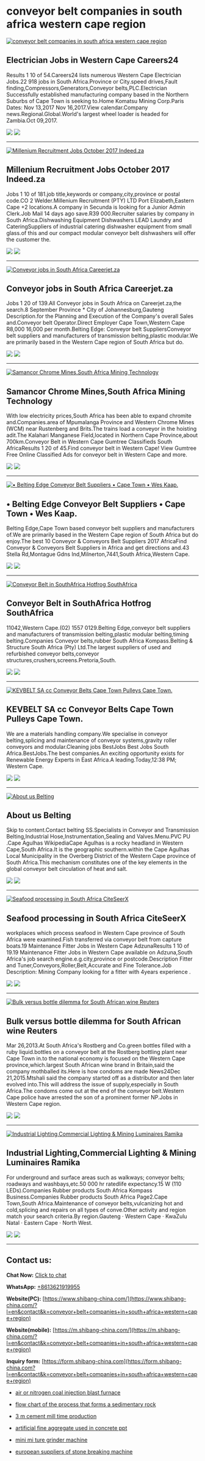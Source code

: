 # conveyor belt companies in south africa western cape region

<a href="https://swt.shibang-china.com/?l=en&img&k=conveyor+belt+companies+in+south+africa+western+cape+region" target="_blank">![conveyor belt companies in south africa western cape region](http://static.shibang-china.com/all-800x300/602.jpg)</a>

## Electrician Jobs in Western Cape Careers24
Results 1 10 of 54.Careers24 lists numerous Western Cape Electrician Jobs.22 918 jobs in South Africa.Province or City.speed drives,Fault finding,Compressors,Generators,Conveyor belts,PLC.Electrician Successfully established manufacturing company based in the Northern Suburbs of Cape Town is seeking to.Home Komatsu Mining Corp.Paris Dates: Nov 13,2017 Nov 16,2017.View calendar.Company news.Regional.Global.World&#39;s largest wheel loader is headed for Zambia.Oct 09,2017.


<a href="https://whatsapp.shibangsoft.com/WhatsApp.php" target="_blank" title="WhatsApp">![](http://static.shibang-china.com/icon/whatsapp.png)</a> <a href="https://swt.shibang-china.com/?l=en&icon&k=conveyor+belt+companies+in+south+africa+western+cape+region" target="_blank">![](http://static.shibang-china.com/icon/chat-en.png)</a>

---

<a href="https://swt.shibang-china.com/?l=en&img&k=conveyor+belt+companies+in+south+africa+western+cape+region" target="_blank">![Millenium Recruitment Jobs October 2017 Indeed.za](http://static.shibang-china.com/all-800x300/1351.jpg)</a>

## Millenium Recruitment Jobs October 2017 Indeed.za
Jobs 1 10 of 181.job title,keywords or company,city,province or postal code.CO 2 Welder.Millenium Recruitment (PTY) LTD Port Elizabeth,Eastern Cape +2 locations.A company in Secunda is looking for a Junior Admin Clerk.Job Mail 14 days ago save.R39 000.Recruiter salaries by company in South Africa.Dishwashing Equipment Dishwashers LEAD Laundry and CateringSuppliers of industrial catering dishwasher equipment from small glass.of this and our compact modular conveyor belt dishwashers will offer the customer the.


<a href="https://whatsapp.shibangsoft.com/WhatsApp.php" target="_blank" title="WhatsApp">![](http://static.shibang-china.com/icon/whatsapp.png)</a> <a href="https://swt.shibang-china.com/?l=en&icon&k=conveyor+belt+companies+in+south+africa+western+cape+region" target="_blank">![](http://static.shibang-china.com/icon/chat-en.png)</a>

---

<a href="https://swt.shibang-china.com/?l=en&img&k=conveyor+belt+companies+in+south+africa+western+cape+region" target="_blank">![Conveyor jobs in South Africa Careerjet.za](http://static.shibang-china.com/all-800x300/194.jpg)</a>

## Conveyor jobs in South Africa Careerjet.za
Jobs 1 20 of 139.All Conveyor jobs in South Africa on Careerjet.za,the search.8 September Province * City of Johannesburg,Gauteng Description.for the Planning and Execution of the Company&#39;s overall Sales and.Conveyor belt Operator.Direct Employer Cape Town,Western Cape R8,000 16,000 per month.Belting Edge: Conveyor belt SuppliersConveyor belt suppliers and manufacturers of transmission belting,plastic modular.We are primarily based in the Western Cape region of South Africa but do.


<a href="https://whatsapp.shibangsoft.com/WhatsApp.php" target="_blank" title="WhatsApp">![](http://static.shibang-china.com/icon/whatsapp.png)</a> <a href="https://swt.shibang-china.com/?l=en&icon&k=conveyor+belt+companies+in+south+africa+western+cape+region" target="_blank">![](http://static.shibang-china.com/icon/chat-en.png)</a>

---

<a href="https://swt.shibang-china.com/?l=en&img&k=conveyor+belt+companies+in+south+africa+western+cape+region" target="_blank">![Samancor Chrome Mines,South Africa Mining Technology](http://static.shibang-china.com/all-800x300/486.jpg)</a>

## Samancor Chrome Mines,South Africa Mining Technology
With low electricity prices,South Africa has been able to expand chromite and.Companies.area of Mpumalanga Province and Western Chrome Mines (WCM) near Rustenberg and Brits.The trains load a conveyor in the hoisting adit.The Kalahari Manganese Field,located in Northern Cape Province,about 700km.Conveyor Belt in Western Cape Gumtree Classifieds South AfricaResults 1 20 of 45.Find conveyor belt in Western Cape! View Gumtree Free Online Classified Ads for conveyor belt in Western Cape and more.


<a href="https://whatsapp.shibangsoft.com/WhatsApp.php" target="_blank" title="WhatsApp">![](http://static.shibang-china.com/icon/whatsapp.png)</a> <a href="https://swt.shibang-china.com/?l=en&icon&k=conveyor+belt+companies+in+south+africa+western+cape+region" target="_blank">![](http://static.shibang-china.com/icon/chat-en.png)</a>

---

<a href="https://swt.shibang-china.com/?l=en&img&k=conveyor+belt+companies+in+south+africa+western+cape+region" target="_blank">![• Belting Edge Conveyor Belt Suppliers • Cape Town • Wes Kaap.](http://static.shibang-china.com/all-800x300/1005.jpg)</a>

## • Belting Edge Conveyor Belt Suppliers • Cape Town • Wes Kaap.
Belting Edge,Cape Town based conveyor belt suppliers and manufacturers of.We are primarily based in the Western Cape region of South Africa but do enjoy.The best 10 Conveyor &amp; Conveyors Belt Suppliers 2017 AfricaFind Conveyor &amp; Conveyors Belt Suppliers in Africa and get directions and.43 Stella Rd,Montague Gdns Ind,Milnerton,7441,South Africa,Western Cape.


<a href="https://whatsapp.shibangsoft.com/WhatsApp.php" target="_blank" title="WhatsApp">![](http://static.shibang-china.com/icon/whatsapp.png)</a> <a href="https://swt.shibang-china.com/?l=en&icon&k=conveyor+belt+companies+in+south+africa+western+cape+region" target="_blank">![](http://static.shibang-china.com/icon/chat-en.png)</a>

---

<a href="https://swt.shibang-china.com/?l=en&img&k=conveyor+belt+companies+in+south+africa+western+cape+region" target="_blank">![Conveyor Belt in SouthAfrica Hotfrog SouthAfrica](http://static.shibang-china.com/all-800x300/916.jpg)</a>

## Conveyor Belt in SouthAfrica Hotfrog SouthAfrica
11042,Western Cape.(02) 1557 0129.Belting Edge,conveyor belt suppliers and manufacturers of transmission belting,plastic modular belting,timing belting.Companies Conveyor belts,rubber South Africa Kompass.Belting &amp; Structure South Africa (Pty) Ltd.The largest suppliers of used and refurbished conveyor belts,conveyor structures,crushers,screens.Pretoria,South.


<a href="https://whatsapp.shibangsoft.com/WhatsApp.php" target="_blank" title="WhatsApp">![](http://static.shibang-china.com/icon/whatsapp.png)</a> <a href="https://swt.shibang-china.com/?l=en&icon&k=conveyor+belt+companies+in+south+africa+western+cape+region" target="_blank">![](http://static.shibang-china.com/icon/chat-en.png)</a>

---

<a href="https://swt.shibang-china.com/?l=en&img&k=conveyor+belt+companies+in+south+africa+western+cape+region" target="_blank">![KEVBELT SA cc Conveyor Belts Cape Town Pulleys Cape Town.](http://static.shibang-china.com/all-800x300/1429.jpg)</a>

## KEVBELT SA cc Conveyor Belts Cape Town Pulleys Cape Town.
We are a materials handling company.We specialise in conveyor belting,splicing and maintenance of conveyor systems,gravity roller conveyors and modular.Cleaning jobs BestJobs Best Jobs South Africa.BestJobs.The best companies.An exciting opportunity exists for Renewable Energy Experts in East Africa.A leading.Today,12:38 PM; Western Cape.


<a href="https://whatsapp.shibangsoft.com/WhatsApp.php" target="_blank" title="WhatsApp">![](http://static.shibang-china.com/icon/whatsapp.png)</a> <a href="https://swt.shibang-china.com/?l=en&icon&k=conveyor+belt+companies+in+south+africa+western+cape+region" target="_blank">![](http://static.shibang-china.com/icon/chat-en.png)</a>

---

<a href="https://swt.shibang-china.com/?l=en&img&k=conveyor+belt+companies+in+south+africa+western+cape+region" target="_blank">![About us Belting](http://static.shibang-china.com/all-800x300/1497.jpg)</a>

## About us Belting
Skip to content.Contact belting SS.Specialists in Conveyor and Transmission Belting,Industrial Hose,Instrumentation,Sealing and Valves.Menu.PVC PU .Cape Agulhas WikipediaCape Agulhas is a rocky headland in Western Cape,South Africa.It is the geographic southern.within the Cape Agulhas Local Municipality in the Overberg District of the Western Cape province of South Africa.This mechanism constitutes one of the key elements in the global conveyor belt circulation of heat and salt.


<a href="https://whatsapp.shibangsoft.com/WhatsApp.php" target="_blank" title="WhatsApp">![](http://static.shibang-china.com/icon/whatsapp.png)</a> <a href="https://swt.shibang-china.com/?l=en&icon&k=conveyor+belt+companies+in+south+africa+western+cape+region" target="_blank">![](http://static.shibang-china.com/icon/chat-en.png)</a>

---

<a href="https://swt.shibang-china.com/?l=en&img&k=conveyor+belt+companies+in+south+africa+western+cape+region" target="_blank">![Seafood processing in South Africa CiteSeerX](http://static.shibang-china.com/all-800x300/9.jpg)</a>

## Seafood processing in South Africa CiteSeerX
workplaces which process seafood in Western Cape province of South Africa were examined.Fish transferred via conveyor belt from capture boats.19 Maintenance Fitter Jobs in Western Cape AdzunaResults 1 10 of 19.19 Maintenance Fitter Jobs in Western Cape available on Adzuna,South Africa&#39;s job search engine.e.g.city,province or postcode.Description Fitter and Tuner,Conveyors,Roller,Belt,Accurate and Fine Tolerance.Job Description: Mining Company looking for a fitter with 4years experience .


<a href="https://whatsapp.shibangsoft.com/WhatsApp.php" target="_blank" title="WhatsApp">![](http://static.shibang-china.com/icon/whatsapp.png)</a> <a href="https://swt.shibang-china.com/?l=en&icon&k=conveyor+belt+companies+in+south+africa+western+cape+region" target="_blank">![](http://static.shibang-china.com/icon/chat-en.png)</a>

---

<a href="https://swt.shibang-china.com/?l=en&img&k=conveyor+belt+companies+in+south+africa+western+cape+region" target="_blank">![Bulk versus bottle dilemma for South African wine Reuters](http://static.shibang-china.com/all-800x300/630.jpg)</a>

## Bulk versus bottle dilemma for South African wine Reuters
Mar 26,2013.At South Africa&#39;s Rostberg and Co.green bottles filled with a ruby liquid.bottles on a conveyor belt at the Rostberg bottling plant near Cape Town in.to the national economy is focused on the Western Cape province,which.largest South African wine brand in Britain,said the company mothballed its.Here is how condoms are made News24Dec 21,2015.Mtshali said the company started off as a distributor and then later evolved into.This will address the issue of supply,especially in South Africa.The condoms come out at the end of the conveyor belt.Western Cape police have arrested the son of a prominent former NP.Jobs in Western Cape region.


<a href="https://whatsapp.shibangsoft.com/WhatsApp.php" target="_blank" title="WhatsApp">![](http://static.shibang-china.com/icon/whatsapp.png)</a> <a href="https://swt.shibang-china.com/?l=en&icon&k=conveyor+belt+companies+in+south+africa+western+cape+region" target="_blank">![](http://static.shibang-china.com/icon/chat-en.png)</a>

---

<a href="https://swt.shibang-china.com/?l=en&img&k=conveyor+belt+companies+in+south+africa+western+cape+region" target="_blank">![Industrial Lighting,Commercial Lighting &amp; Mining Luminaires Ramika](http://static.shibang-china.com/all-800x300/1353.jpg)</a>

## Industrial Lighting,Commercial Lighting &amp; Mining Luminaires Ramika
For underground and surface areas such as walkways; conveyor belts; roadways and washbays,etc.50 000 hr ratedlife expectancy.15 W (110 LEDs).Companies Rubber products South Africa Kompass Business.Companies Rubber products South Africa Page2.Cape Town,South Africa.Maintenance of conveyor belts,vulcanizing hot and cold,splicing and repairs on all types of conve.Other activity and region match your search criteria.By region.Gauteng &middot; Western Cape &middot; KwaZulu Natal &middot; Eastern Cape &middot; North West.


<a href="https://whatsapp.shibangsoft.com/WhatsApp.php" target="_blank" title="WhatsApp">![](http://static.shibang-china.com/icon/whatsapp.png)</a> <a href="https://swt.shibang-china.com/?l=en&icon&k=conveyor+belt+companies+in+south+africa+western+cape+region" target="_blank">![](http://static.shibang-china.com/icon/chat-en.png)</a>

---
## Contact us:

**Chat Now:** [Click to chat](https://swt.shibang-china.com?l=en&contact&k=conveyor+belt+companies+in+south+africa+western+cape+region)

**WhatsApp:**  [+8613621919955](https://whatsapp.shibangsoft.com/WhatsApp.php)

**Website(PC):** [https://www.shibang-china.com/](https://www.shibang-china.com/?l=en&contact&k=conveyor+belt+companies+in+south+africa+western+cape+region)

**Website(mobile):** [https://m.shibang-china.com/](https://m.shibang-china.com/?l=en&contact&k=conveyor+belt+companies+in+south+africa+western+cape+region)

**Inquiry form:** [https://form.shibang-china.com](https://form.shibang-china.com?l=en&contact&k=conveyor+belt+companies+in+south+africa+western+cape+region)

* [air or nitrogen coal injection blast furnace](../132/air%20or%20nitrogen%20coal%20injection%20blast%20furnace.md)

* [flow chart of the process that forms a sedimentary rock](../134/flow%20chart%20of%20the%20process%20that%20forms%20a%20sedimentary%20rock.md)

* [3 m cement mill time production](../138/3%20m%20cement%20mill%20time%20production.md)

* [artificial fine aggregate used in concrete ppt](../135/artificial%20fine%20aggregate%20used%20in%20concrete%20ppt.md)

* [mini mi ture grinder machine](../133/mini%20mi%20ture%20grinder%20machine.md)

* [european suppliers of stone breaking machine](../128/european%20suppliers%20of%20stone%20breaking%20machine.md)
